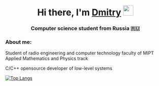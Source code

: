 <h1 align="center">Hi there, I'm <a href="[https://daniilshat.ru/"](https://github.com/dmitry131131") target="_blank">Dmitry</a> 
<img src="https://github.com/blackcater/blackcater/raw/main/images/Hi.gif" height="32"/></h1>
<h3 align="center">Computer science student from Russia 🇷🇺</h3>

<h3 align="left">About me:</h3>

Student of radio engineering and computer technology faculty of MIPT
Applied Mathematics and Physics track

C/C++ opensource developer of low-level systems

<!---Для компактной версии-->
[![Top Langs](https://github-readme-stats.vercel.app/api/top-langs/?username=dmitry131131&layout=compact)](https://github.com/anuraghazra/github-readme-stats)


<!--
**dmitry131131/dmitry131131** is a ✨ _special_ ✨ repository because its `README.md` (this file) appears on your GitHub profile.

Here are some ideas to get you started:

- 🔭 I’m currently working on ...
- 🌱 I’m currently learning ...
- 👯 I’m looking to collaborate on ...
- 🤔 I’m looking for help with ...
- 💬 Ask me about ...
- 📫 How to reach me: ...
- 😄 Pronouns: ...
- ⚡ Fun fact: ...
-->
